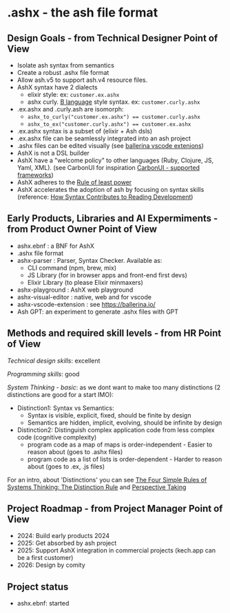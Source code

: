 # .ashx - the ash file format

## Design Goals - from Technical Designer Point of View

- Isolate ash syntax from semantics 
- Create a robust .ashx file format
- Allow ash.v5 to support ash.v4 resource files. 
- AshX syntax have 2 dialects 
	- elixir style: ex: `customer.ex.ashx` 
	- ashx curly. [B language](https://en.wikipedia.org/wiki/B_%28programming_language%29) style syntax. ex: `customer.curly.ashx`
- .ex.ashx and .curly.ash are isomorph: 
	- `ashx_to_curly("customer.ex.ashx") == customer.curly.ashx`
	- `ashx_to_ex("customer.curly.ashx") == customer.ex.ashx`
- .ex.ashx syntax is a subset of (elixir + Ash dsls)
- .ex.ashx file can be seamlessly integrated into an ash project
- .ashx files can be edited visually (see [ballerina vscode extenions](https://ballerina.io/learn/vs-code-extension/))
- AshX is not a DSL builder
- AshX have a "welcome policy" to other languages (Ruby, Clojure, JS, Yaml, XML). (see CarbonUI for inspiration [CarbonUI - supported frameworks](https://carbondesignsystem.com/developing/frameworks/other-frameworks))
- AshX adheres to the [Rule of least power](https://en.wikipedia.org/wiki/Rule_of_least_power)
- AshX accelerates the adoption of ash by focusing on syntax skills (reference: [How Syntax Contributes to Reading Development](https://www.doe.mass.edu/massliteracy/skilled-reading/language-comprehend/syntax.html))

## Early Products, Libraries and AI Expermiments - from Product Owner Point of View
- ashx.ebnf : a BNF for AshX
- .ashx file format
- ashx-parser : Parser, Syntax Checker. Available as:
	- CLI command (npm, brew, mix)
	- JS Library (for in browser apps and front-end first devs)
	- Elixir Library (to please Elixir minmaxers)
- ashx-playground  : AshX web playground
- ashx-visual-editor : native, web and for vscode
- ashx-vscode-extension : see https://ballerina.io/
- Ash GPT: an experiment to generate .ashx files with GPT

## Methods and required skill levels - from HR Point of View
_Technical design skills_: excellent

_Programming skills_: good

_System Thinking - basic_: as we dont want to make too many distinctions (2 distinctions are good for a start IMO):
- Distinction1: Syntax vs Semantics:
  - Syntax is visible, explicit, fixed, should be finite by design
  - Semantics are hidden, implicit, evolving, should be infinite by design
- Distinction2: Distinguish complex application code from less complex code (cognitive complexity)
  - program code as a map of maps is order-independent - Easier to reason about (goes to .ashx files)
  - program code as a list of lists is order-dependent - Harder to reason about (goes to .ex, .js files)
    
For an intro, about 'Distinctions' you can see [The Four Simple Rules of Systems Thinking: The Distinction Rule](https://blog.cabreraresearch.org/the-four-simple-rules-of-systems-thinking) and [Perspective Taking](https://blog.cabreraresearch.org/perspectivetaking)

## Project Roadmap - from Project Manager Point of View
- 2024: Build early products 2024
- 2025: Get absorbed by ash project
- 2025: Support AshX integration in commercial projects (kech.app can be a first customer)
- 2026: Design by comity

## Project status
- ashx.ebnf: started

